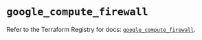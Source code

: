# `google_compute_firewall`

Refer to the Terraform Registry for docs: [`google_compute_firewall`](https://registry.terraform.io/providers/hashicorp/google/6.45.0/docs/resources/compute_firewall).
